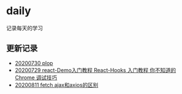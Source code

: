 # daily
记录每天的学习
## 更新记录
 - [20200730 plop](blog\20200730.md)
 - [20200729 react-Demo入门教程 React-Hooks 入门教程 你不知道的 Chrome 调试技巧](blog\20200729.md)
 - [20200811 fetch ajax和axios的区别 ](blog\20200811.md)
